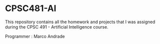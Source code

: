# CPSC481-AI
This repository contains all the homework and projects that I was assigned during the CPSC 491 - Artificial Intelligence course.

Programmer : Marco Andrade
